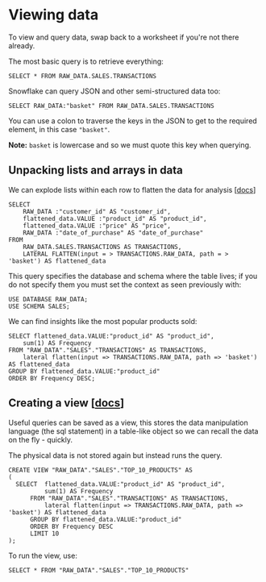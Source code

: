 # Viewing data

To view and query data, swap back to a worksheet if you're not there already.

The most basic query is to retrieve everything:

```SELECT * FROM RAW_DATA.SALES.TRANSACTIONS```

Snowflake can query JSON and other semi-structured data too:

```SELECT RAW_DATA:"basket" FROM RAW_DATA.SALES.TRANSACTIONS```

You can use a colon to traverse the keys in the JSON to get to the required element, in this case `"basket"`.

**Note:** `basket` is lowercase and so we must quote this key when querying.

## Unpacking lists and arrays in data

We can explode lists within each row to flatten the data for analysis [[docs](https://docs.snowflake.com/en/sql-reference/functions/flatten.html)]


```
SELECT
    RAW_DATA :"customer_id" AS "customer_id",
    flattened_data.VALUE :"product_id" AS "product_id",
    flattened_data.VALUE :"price" AS "price",
    RAW_DATA :"date_of_purchase" AS "date_of_purchase"
FROM
    RAW_DATA.SALES.TRANSACTIONS AS TRANSACTIONS,
    LATERAL FLATTEN(input = > TRANSACTIONS.RAW_DATA, path = > 'basket') AS flattened_data
```

This query specifies the database and schema where the table lives; if you do not specify them you must set the context as seen previously with:

    USE DATABASE RAW_DATA;
    USE SCHEMA SALES;


We can find insights like the most popular products sold:

    SELECT flattened_data.VALUE:"product_id" AS "product_id",
        sum(1) AS Frequency
    FROM "RAW_DATA"."SALES"."TRANSACTIONS" AS TRANSACTIONS,
        lateral flatten(input => TRANSACTIONS.RAW_DATA, path => 'basket') AS flattened_data
    GROUP BY flattened_data.VALUE:"product_id"
    ORDER BY Frequency DESC;

## Creating a view [[docs](https://docs.snowflake.com/en/user-guide/views-introduction.html)]

Useful queries can be saved as a view, this stores the data manipulation language (the sql statement) in a table-like object so we can recall the data on the fly - quickly.

The physical data is not stored again but instead runs the query.

    CREATE VIEW "RAW_DATA"."SALES"."TOP_10_PRODUCTS" AS
    (
      SELECT  flattened_data.VALUE:"product_id" AS "product_id",
              sum(1) AS Frequency
          FROM "RAW_DATA"."SALES"."TRANSACTIONS" AS TRANSACTIONS,
              lateral flatten(input => TRANSACTIONS.RAW_DATA, path => 'basket') AS flattened_data
          GROUP BY flattened_data.VALUE:"product_id"
          ORDER BY Frequency DESC
          LIMIT 10
    );

To run the view, use:

    SELECT * FROM "RAW_DATA"."SALES"."TOP_10_PRODUCTS"
